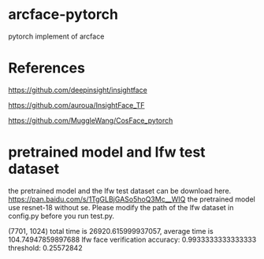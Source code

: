 # arcface-pytorch
pytorch implement of arcface 

# References
https://github.com/deepinsight/insightface

https://github.com/auroua/InsightFace_TF

https://github.com/MuggleWang/CosFace_pytorch

# pretrained model and lfw test dataset
the pretrained model and the lfw test dataset can be download here. https://pan.baidu.com/s/1TgGLBjGASo5hoQ3Mc__WIQ
the pretrained model use resnet-18 without se. Please modify the path of the lfw dataset in config.py before you run test.py.

(7701, 1024)
total time is 26920.615999937057, average time is 104.74947859897688
lfw face verification accuracy:  0.9933333333333333 threshold:  0.25572842